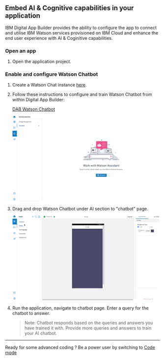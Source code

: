 ## Embed AI & Cognitive capabilities in your application

IBM Digital App Builder provides the ability to configure the app to connect and utilise IBM Watson services provisioned on IBM Cloud and enhance the end user experience with AI & Coginitive capabilities.

### Open an app

1. Open the application project.

### Enable and configure Watson Chatbot
    
1. Create a Watson Chat instance [here](https://cloud.ibm.com/catalog/services/watson-assistant).

2. Follow these instructions to configure and train Watson Chatbot from within Digital App Builder:

	[DAB Watson Chatbot](https://mobilefirstplatform.ibmcloud.com/tutorials/en/foundation/8.0/digital-app-builder/how-to-chatbot/)
	
	![DAB enable WatsonChat](../Artifacts/screenshots/dab-modresorts-watson-chatbot.gif)

3. Drag and drop Watson Chatbot under AI section to "chatbot" page.

	![Add WatsonChat](../Artifacts/screenshots/dab-modresorts-watson-chatbot-addingthebot.gif)
    
4. Run the application, navigate to chatbot page. Enter a query for the chatbot to answer. 

	>Note: Chatbot responds based on the queries and answers you have trained it with. Provide more queries and answers to train your AI chatbot.
	
----------
Ready for some advanced coding ? Be a power user by switching to [Code mode](../3-toggle-design-code)	
